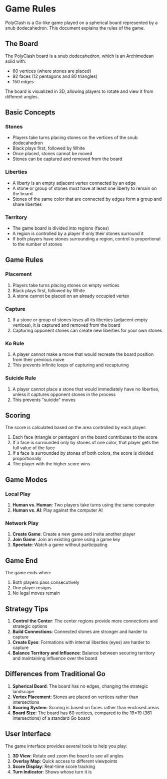 # Game Rules

PolyClash is a Go-like game played on a spherical board represented by a snub dodecahedron. This document explains the rules of the game.

## The Board

The PolyClash board is a snub dodecahedron, which is an Archimedean solid with:
- 60 vertices (where stones are placed)
- 92 faces (12 pentagons and 80 triangles)
- 150 edges

The board is visualized in 3D, allowing players to rotate and view it from different angles.

## Basic Concepts

### Stones

- Players take turns placing stones on the vertices of the snub dodecahedron
- Black plays first, followed by White
- Once placed, stones cannot be moved
- Stones can be captured and removed from the board

### Liberties

- A liberty is an empty adjacent vertex connected by an edge
- A stone or group of stones must have at least one liberty to remain on the board
- Stones of the same color that are connected by edges form a group and share liberties

### Territory

- The game board is divided into regions (faces)
- A region is controlled by a player if only their stones surround it
- If both players have stones surrounding a region, control is proportional to the number of stones

## Game Rules

### Placement

1. Players take turns placing stones on empty vertices
2. Black plays first, followed by White
3. A stone cannot be placed on an already occupied vertex

### Capture

1. If a stone or group of stones loses all its liberties (adjacent empty vertices), it is captured and removed from the board
2. Capturing opponent stones can create new liberties for your own stones

### Ko Rule

1. A player cannot make a move that would recreate the board position from their previous move
2. This prevents infinite loops of capturing and recapturing

### Suicide Rule

1. A player cannot place a stone that would immediately have no liberties, unless it captures opponent stones in the process
2. This prevents "suicide" moves

## Scoring

The score is calculated based on the area controlled by each player:

1. Each face (triangle or pentagon) on the board contributes to the score
2. If a face is surrounded only by stones of one color, that player gets the full value of the face
3. If a face is surrounded by stones of both colors, the score is divided proportionally
4. The player with the higher score wins

## Game Modes

### Local Play

1. **Human vs. Human**: Two players take turns using the same computer
2. **Human vs. AI**: Play against the computer AI

### Network Play

1. **Create Game**: Create a new game and invite another player
2. **Join Game**: Join an existing game using a game key
3. **Spectate**: Watch a game without participating

## Game End

The game ends when:

1. Both players pass consecutively
2. One player resigns
3. No legal moves remain

## Strategy Tips

1. **Control the Center**: The center regions provide more connections and strategic options
2. **Build Connections**: Connected stones are stronger and harder to capture
3. **Create Eyes**: Formations with internal liberties (eyes) are harder to capture
4. **Balance Territory and Influence**: Balance between securing territory and maintaining influence over the board

## Differences from Traditional Go

1. **Spherical Board**: The board has no edges, changing the strategic landscape
2. **Vertex Placement**: Stones are placed on vertices rather than intersections
3. **Scoring System**: Scoring is based on faces rather than enclosed areas
4. **Board Size**: The board has 60 vertices, compared to the 19×19 (361 intersections) of a standard Go board

## User Interface

The game interface provides several tools to help you play:

1. **3D View**: Rotate and zoom the board to see all angles
2. **Overlay Map**: Quick access to different viewpoints
3. **Score Display**: Real-time score tracking
4. **Turn Indicator**: Shows whose turn it is

